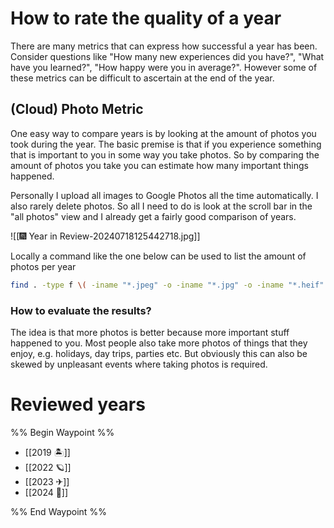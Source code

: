 # How to rate the quality of a year

There are many metrics that can express how successful a year has been. Consider questions like "How many new experiences did you have?", "What have you learned?", "How happy were you in average?". However some of these metrics can be difficult to ascertain at the end of the year.

## (Cloud) Photo Metric

One easy way to compare years is by looking at the amount of photos you took during the year. The basic premise is that if you experience something that is important to you in some way you take photos. So by comparing the amount of photos you take you can estimate how many important things happened.

Personally I upload all images to Google Photos all the time automatically. I also rarely delete photos. So all I need to do is look at the scroll bar in the "all photos" view and I already get a fairly good comparison of years.

![[🎆 Year in Review-20240718125442718.jpg]]

Locally a command like the one below can be used to list the amount of photos per year

```bash
find . -type f \( -iname "*.jpeg" -o -iname "*.jpg" -o -iname "*.heif" -o -iname "*.heic" -o -iname "*.png" \) -exec stat -f '%Sm' -t '%Y' {} \; | sort | uniq -c | awk '{ print $2": "$1 }'
```

### How to evaluate the results?

The idea is that more photos is better because more important stuff happened to you. Most people also take more photos of things that they enjoy, e.g. holidays, day trips, parties etc. But obviously this can also be skewed by unpleasant events where taking photos is required.

# Reviewed years
%% Begin Waypoint %%
- [[2019 🏝️]]
- [[2022 🪐]]
- [[2023 ✈]]
- [[2024 💛]]

%% End Waypoint %%